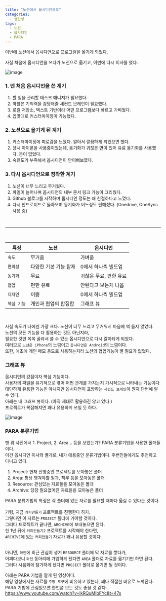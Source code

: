 ```yaml
---
title: "노션에서 옵시디언으로"
categories:
  - 생산성
tags:
  - 노션
  - 옵시디언
  - PARA
---
```


이번에 노션에서 옵시디언으로 프로그램을 옮기게 되었다.

사실 처음에 옵시디언을 쓰다가 노션으로 옮기고, 이번에 다시 이사를 했다.

![image](https://github.com/user-attachments/assets/a76db253-60a6-4408-9ad3-7535821ef6bd)

### 1. 맨 처음 옵시디언을 쓴 계기
1. 할 일을 관리할 태스크 매니져가 필요했다.
2. 하찮은 기억력을 감당해줄 세컨드 브레인이 필요했다.
3. 로컬 저장소, 텍스트 기반이라 어떤 프로그램보다 빠르고 가벼웠다.
4. 입맛대로 커스터마이징이 가능했다.

### 2. 노션으로 옮기게 된 계기
1. 커스터마이징에 피로감을 느꼈다. 알아서 깔끔하게 되었으면 했다.
2. 당시 아이폰을 사용중이었는데, 동기화가 귀찮은 면이 있어 유료 동기화를 사용했다. 돈이 없었다.
3. 숙련도가 부족해서 옵시디언이 안이뻐보였다.

### 3. 다시 옵시디언으로 정착한 계기
1. 노션이 너무 느리고 무거웠다.
2. 파일이 늘어나며 옵시디언의 내부 문서 링크 기능이 그리웠다.
3. Github 블로그를 시작하며 옵시디언 정도는 꽤 친절하다고 느꼈다.  
4. 다시 안드로이드로 돌아오며 동기화가 어느정도 편해졌다. (Onedrive, OneSync 사용 중)

<br/> 

--- 
<br/>

| 특징 | 노션 | 옵시디언 |
|---|---|---|
| `속도` | 무거움 | 가벼움 |
| `편의성` | 다양한 기본 기능 탑재 | 0에서 하나씩 빌드업 |
| `동기화` | 무료 | 귀찮은 무료, 편한 유료 |
| `협업` | 편한 유료 | 안된다고 보는게 나음 |
| `디자인` | 이쁨 | 0에서 하나씩 빌드업 |
| `핵심 기능` | 개인과 협업의 합집합 | 그래프 뷰 |

<br/>

사실 속도가 나에겐 가장 크다. 노션이 너무 느리고 무거워서 마음에 썩 들지 않았다.<br/>노션의 모든 기능을 다 활용하는 것도 아닌지라,<br/>필요한 것만 쏙쏙 골라서 쓸 수 있는 옵시디언으로 다시 갈아타게 되었다.<br/>여러모로 `노션은 iPhone`의 느낌이고 `옵시디언은 Android`의 느낌이다.<br/>또한, 애초에 개인 메모 용도로 사용하는지라 노션의 협업기능이 별 필요가 없었다.

### 그래프 뷰
옵시디언의 강점이자 핵심 기능이다.<br/>
사용자의 파일을 유기적으로 엮어 어떤 관계를 가지는지 가시적으로 나타내는 기능이다.<br/>대단하게 유용한 기능은 아니지만 옵시디언이 표방하는 `세컨드 브레인`이 뭔지 단번에 알 수 있다.<br/>아래는 내 그래프 뷰이다. (아직 제대로 활용하진 않고 있다.)<br/>프로젝트가 복잡해지면 꽤나 유용하게 쓰일 듯 하다.

![image](https://github.com/user-attachments/assets/7efc86a4-f7c3-4326-aac8-7daf792b0ad8)


### PARA 분류기법
맨 위 사진에서 1. Project, 2. Area... 등을 보았는가? PARA 분류기법을 사용한 폴더들이다.<br/>
이건 옵시디언 이사와 별개로, 내가 애용중인 분류기법이다. 주변인들에게도 추천하고 다니고 있다.
1. Project: 현재 진행중인 프로젝트를 모아놓은 폴더
2. Area: 평생 챙겨야할 일과, 책무 등을 모아놓은 폴더
3. Resource: 관심있는 자료들을 모아놓은 폴더
4. Archive: 당장 필요없어진 자료들을 모아놓은 폴더

PARA 분류기법의 특징은 각 폴더에 있는 자료를 필요할 때마다 옮길 수 있다는 것이다.<br/><br/>
가령, 지금 `커피만들기` 프로젝트를 진행한다 하자.<br/>그렇다면 이 자료는 `PROJECT` 폴더에 가야할 것이다.<br/>그러다 프로젝트가 끝나면, `ARCHIVE`에 보내놓으면 된다.<br/>한 1년 뒤에 `커피만들기2` 프로젝트를 시작해야 한다면,<br/>`ARCHIVE`에 있는 `커피만들기` 자료가 꽤나 유용할 것이다.<br/><br/>

아니면, `와인`에 최근 관심이 생겨 `RESOURCE` 폴더에 막 자료를 쌓다가,<br/>어쩌다보니 `와인` 동아리에 가입하게 됐다면 `AREA` 폴더로 자료를 옮기기만 하면 된다.<br/>그러다  시음회에 참가하게 됐다면 `PROJECT` 폴더로 옮기면 될 것이다.

아래는 PARA 기법을 알게 된 영상이다.<br/>해당 영상에서는 자료를 `주방 도구`에 비유하고 있는데, 꽤나 적절한 비유로 느껴진다.<br/>PARA 기법에 관심있으면 한번쯤 보는 것도 좋을 것 같다.<br/>
https://www.youtube.com/watch?v=lkRQuMIbFYc&t=47s